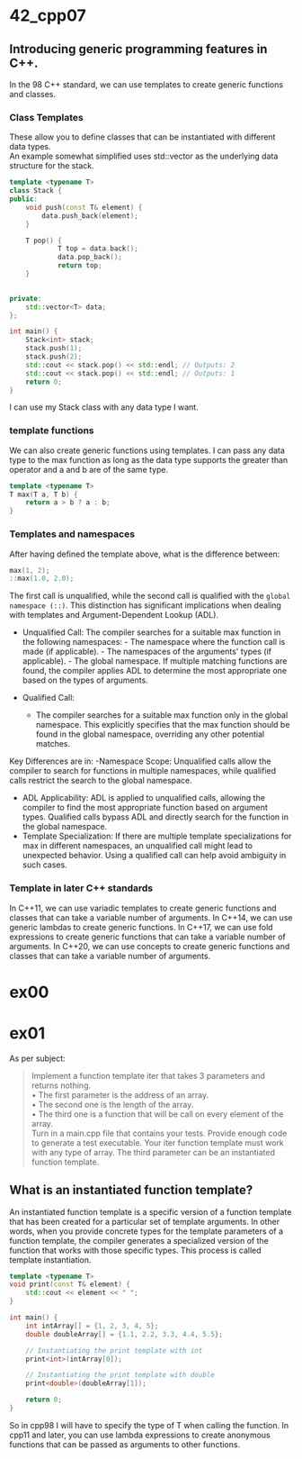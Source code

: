# 42_cpp07

## Introducing generic programming features in C++.
In the 98 C++ standard, we can use templates to create generic functions and classes.  

### Class Templates 
These allow you to define classes that can be instantiated with different data types.  
An example somewhat simplified uses std::vector as the underlying data structure for the stack.
```cpp		
template <typename T>
class Stack {
public:
    void push(const T& element) {
        data.push_back(element);
    }

    T pop() {
            T top = data.back();
            data.pop_back();
            return top;
	}
    

private:
    std::vector<T> data;
};

int main() {
    Stack<int> stack;
    stack.push(1);
    stack.push(2);
    std::cout << stack.pop() << std::endl; // Outputs: 2
    std::cout << stack.pop() << std::endl; // Outputs: 1
    return 0;
}
```
I can use my Stack class with any data type I want.  

### template functions
We can also create generic functions using templates. I can pass any data type to the max function as long as the data type supports the greater than operator and a and b are of the same type.
```cpp
template <typename T>
T max(T a, T b) {
	return a > b ? a : b;
}
```

### Templates and namespaces
After having defined the template above, what is the difference between:

```cpp
max(1, 2);
::max(1.0, 2.0);
```

The first call is unqualified, while the second call is qualified with the `global namespace (::)`. This distinction has significant implications when dealing with templates and Argument-Dependent Lookup (ADL).

- Unqualified Call: The compiler searches for a suitable max function in the following namespaces:
        - The namespace where the function call is made (if applicable).
        - The namespaces of the arguments' types (if applicable).
        - The global namespace. If multiple matching functions are found, the compiler applies ADL to determine the most appropriate one based on the types of arguments.

- Qualified Call:
    - The compiler searches for a suitable max function only in the global namespace.
    This explicitly specifies that the max function should be found in the global namespace, overriding any other potential matches.

Key Differences are in: 
 -Namespace Scope: Unqualified calls allow the compiler to search for functions in multiple namespaces, while qualified calls restrict the search to the global namespace.
- ADL Applicability: ADL is applied to unqualified calls, allowing the compiler to find the most appropriate function based on argument types. Qualified calls bypass ADL and directly search for the function in the global namespace.
- Template Specialization: If there are multiple template specializations for max in different namespaces, an unqualified call might lead to unexpected behavior. Using a qualified call can help avoid ambiguity in such cases.


### Template in later C++ standards
In C++11, we can use variadic templates to create generic functions and classes that can take a variable number of arguments. In C++14, we can use generic lambdas to create generic functions. In C++17, we can use fold expressions to create generic functions that can take a variable number of arguments. In C++20, we can use concepts to create generic functions and classes that can take a variable number of arguments.


# ex00

# ex01
As per subject:
> Implement a function template iter that takes 3 parameters and returns nothing.  
	• The first parameter is the address of an array.  
	• The second one is the length of the array.  
	• The third one is a function that will be call on every element of the array.  
Turn in a main.cpp file that contains your tests. Provide enough code to generate a
test executable.
Your iter function template must work with any type of array. The third parameter
can be an instantiated function template.

## What is an instantiated function template?
An instantiated function template is a specific version of a function template that has been created for a particular set of template arguments. In other words, when you provide concrete types for the template parameters of a function template, the compiler generates a specialized version of the function that works with those specific types. This process is called template instantiation.

```cpp
template <typename T>
void print(const T& element) {
    std::cout << element << " ";
}

int main() {
    int intArray[] = {1, 2, 3, 4, 5};
    double doubleArray[] = {1.1, 2.2, 3.3, 4.4, 5.5};

    // Instantiating the print template with int
    print<int>(intArray[0]);

    // Instantiating the print template with double
    print<double>(doubleArray[1]);

    return 0;
}
```

So in cpp98 I will have to specify the type of T when calling the function. In cpp11 and later, you can use lambda expressions to create anonymous functions that can be passed as arguments to other functions.